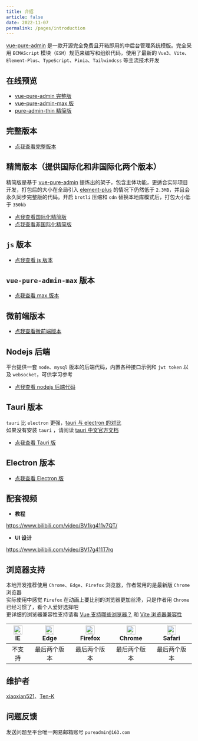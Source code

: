 ```yaml
---
title: 介绍
article: false
date: 2022-11-07
permalink: /pages/introduction
---
```


[vue-pure-admin](https://github.com/pure-admin/vue-pure-admin) 是一款开源完全免费且开箱即用的中后台管理系统模版。完全采用 `ECMAScript` 模块（`ESM`）规范来编写和组织代码，使用了最新的 `Vue3`、`Vite`、`Element-Plus`、`TypeScript`、`Pinia`、`Tailwindcss` 等主流技术开发

## 在线预览

- [vue-pure-admin 完整版](https://pure-admin.github.io/vue-pure-admin/#/login)
- [vue-pure-admin-max 版](https://pure-admin.github.io/vue-pure-admin-max/#/login)
- [pure-admin-thin 精简版](https://pure-admin-thin.netlify.app/#/login)

## 完整版本

- [点我查看完整版本](https://github.com/pure-admin/vue-pure-admin)

## 精简版本（提供国际化和非国际化两个版本）

精简版是基于 [vue-pure-admin](https://github.com/pure-admin/vue-pure-admin) 提炼出的架子，包含主体功能，更适合实际项目开发，打包后的大小在全局引入 [element-plus](https://element-plus.org) 的情况下仍然低于 `2.3MB`，并且会永久同步完整版的代码。开启 `brotli` 压缩和 `cdn` 替换本地库模式后，打包大小低于 `350kb`

- [点我查看国际化精简版](https://github.com/pure-admin/pure-admin-thin/tree/i18n)
- [点我查看非国际化精简版](https://github.com/pure-admin/pure-admin-thin)

## `js` 版本

- [点我查看 js 版本](https://pure-admin.cn/pages/js/)

## `vue-pure-admin-max` 版本

- [点我查看 max 版本](https://pure-admin.cn/pages/max/)

## 微前端版本

- [点我查看微前端版本](https://github.com/pure-admin/pure-admin-micro)

## Nodejs 后端

平台提供一套 `node`、`mysql` 版本的后端代码，内置各种接口示例和 `jwt token` 以及 `websocket`，可供学习参考

- [点我查看 nodejs 后端代码](https://github.com/pure-admin/pure-admin-backend)

## Tauri 版本

`tauri` 比 `electron` 更强，[tauri 与 electron 的对比](https://www.cnblogs.com/Grewer/p/12789261.html)  
如果没有安装 `tauri` ，请阅读 [tauri 中文官方文档](https://tauri.app/zh/)

- [点我查看 Tauri 版](https://github.com/pure-admin/tauri-pure-admin)

## Electron 版本

- [点我查看 Electron 版](https://github.com/pure-admin/electron-pure-admin)

## 配套视频

- **教程**

<https://www.bilibili.com/video/BV1kg411v7QT/>

- **UI 设计**

<https://www.bilibili.com/video/BV17g411T7rq>

## 浏览器支持

本地开发推荐使用 `Chrome`、`Edge`、`Firefox` 浏览器，作者常用的是最新版 `Chrome` 浏览器  
实际使用中感觉 `Firefox` 在动画上要比别的浏览器更加丝滑，只是作者用 `Chrome` 已经习惯了，看个人爱好选择吧  
更详细的浏览器兼容性支持请看 [Vue 支持哪些浏览器？](https://cn.vuejs.org/about/faq.html#what-browsers-does-vue-support) 和 [Vite 浏览器兼容性](https://cn.vitejs.dev/guide/build#browser-compatibility)

| [<img :src="$withBase('/img/support/edge_48x48.png')" alt=" Edge" width="24px" height="24px" />](http://godban.github.io/browsers-support-badges/)</br>IE | [<img :src="$withBase('/img/support/edge_48x48.png')" alt=" Edge" width="24px" height="24px" />](http://godban.github.io/browsers-support-badges/)</br>Edge | [<img :src="$withBase('/img/support/firefox_48x48.png')" alt="Firefox" width="24px" height="24px" />](http://godban.github.io/browsers-support-badges/)</br>Firefox | [<img :src="$withBase('/img/support/chrome_48x48.png')" alt="Chrome" width="24px" height="24px" />](http://godban.github.io/browsers-support-badges/)</br>Chrome | [<img :src="$withBase('/img/support/safari_48x48.png')" alt="Safari" width="24px" height="24px" />](http://godban.github.io/browsers-support-badges/)</br>Safari |
| :-------------------------------------------------------------------------------------------------------------------------------------------------------: | :---------------------------------------------------------------------------------------------------------------------------------------------------------: | :-----------------------------------------------------------------------------------------------------------------------------------------------------------------: | :--------------------------------------------------------------------------------------------------------------------------------------------------------------: | :--------------------------------------------------------------------------------------------------------------------------------------------------------------: |
|                                                                          不支持                                                                           |                                                                        最后两个版本                                                                         |                                                                            最后两个版本                                                                             |                                                                           最后两个版本                                                                           |                                                                           最后两个版本                                                                           |

## 维护者

[xiaoxian521](https://github.com/xiaoxian521)、[Ten-K](https://github.com/Ten-K)

## 问题反馈

发送问题至平台唯一网易邮箱账号 `pureadmin@163.com`
